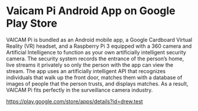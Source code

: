 # Vaicam Pi Android App on Google Play Store

VAICAM Pi is bundled as an Android mobile app, a Google Cardboard Virtual Reality (VR) headset, and a Raspberry Pi 3 equipped with a 360 camera and Artificial Intelligence to function as your own artificially intelligent security camera. The security system records the entrance of the person’s home, live streams it privately so only the person with the app can view the stream. The app uses an artificially intelligent API that recognizes individuals that walk up the front door, matches them with a database of images of people that the person trusts, and displays matches. As a result, VAICAM Pi fits perfectly in the surveillance camera industry.

https://play.google.com/store/apps/details?id=drew.test
  

